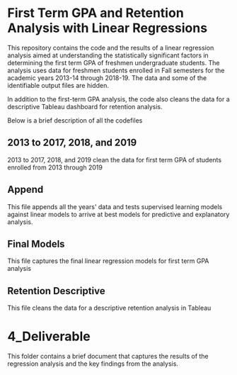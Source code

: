 # First Term GPA and Retention Analysis with Linear Regressions

This repository contains the code and the results of a linear regression analysis aimed at understanding the statistically significant factors in determining the first term GPA of freshmen undergraduate students. The analysis uses data for freshmen students enrolled in Fall semesters for the academic years 2013-14 through 2018-19. The data and some of the identifiable output files are hidden. 

In addition to the first-term GPA analysis, the code also cleans the data for a descriptive Tableau dashboard for retention analysis.

Below is a brief description of all the codefiles

## 2013 to 2017, 2018, and 2019
2013 to 2017, 2018, and 2019 clean the data for first term GPA of students enrolled from 2013 through 2019

## Append
This file appends all the years' data and tests supervised learning models against linear models to arrive at best models for predictive and explanatory analysis.

## Final Models
This file captures the final linear regression models for first term GPA analysis

## Retention Descriptive
This file cleans the data for a descriptive retention analysis in Tableau

# 4_Deliverable
This folder contains a brief document that captures the results of the regression analysis and the key findings from the analysis.

